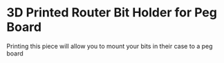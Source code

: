 # 3D Printed Router Bit Holder for Peg Board

Printing this piece will allow you to mount your bits in their case to a peg board